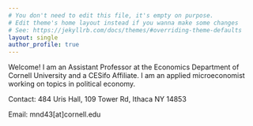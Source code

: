 ```yaml
---
# You don't need to edit this file, it's empty on purpose.
# Edit theme's home layout instead if you wanna make some changes
# See: https://jekyllrb.com/docs/themes/#overriding-theme-defaults
layout: single
author_profile: true
---
```



Welcome! I am an Assistant Professor at the Economics Department of Cornell University and a CESifo Affiliate. I am an applied microeconomist working on topics in political economy. 

Contact:
484 Uris Hall,
109 Tower Rd,
Ithaca NY 14853 

Email:  mnd43\[at]cornell.edu


